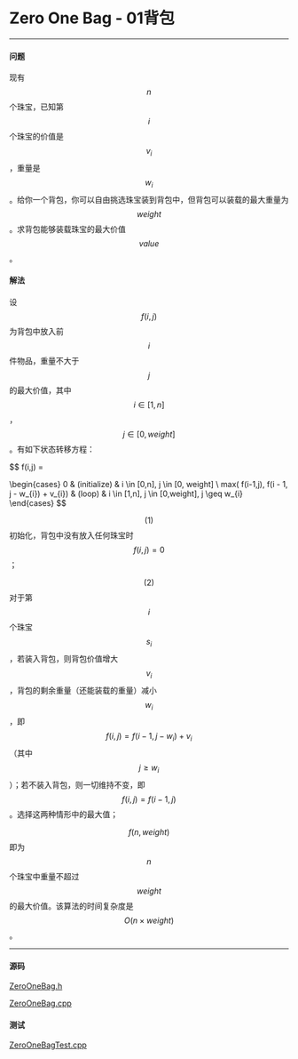 <script type="text/javascript" src="https://cdnjs.cloudflare.com/ajax/libs/mathjax/2.7.1/MathJax.js?config=TeX-AMS-MML_HTMLorMML"></script>

# Zero One Bag - 01背包

--------

#### 问题

现有$$ n $$个珠宝，已知第$$ i $$个珠宝的价值是$$ v_{i} $$，重量是$$ w_{i} $$。给你一个背包，你可以自由挑选珠宝装到背包中，但背包可以装载的最大重量为$$ weight $$。求背包能够装载珠宝的最大价值$$ value $$。

#### 解法

设$$ f(i,j) $$为背包中放入前$$ i $$件物品，重量不大于$$ j $$的最大价值，其中$$ i \in [1,n] $$，$$ j \in [0,weight] $$。有如下状态转移方程：

$$
f(i,j) =

\begin{cases}
0                                               &   (initialize)    &   i \in [0,n], j \in [0, weight]  \\
max( f(i-1,j), f(i - 1, j - w_{i}) + v_{i})     &   (loop)          &   i \in [1,n], j \in [0,weight], j \geq w_{i}
\end{cases}
$$

$$ (1) $$ 初始化，背包中没有放入任何珠宝时$$ f(i,j) = 0 $$；

$$ (2) $$ 对于第$$ i $$个珠宝$$ s_{i} $$，若装入背包，则背包价值增大$$ v_{i} $$，背包的剩余重量（还能装载的重量）减小$$ w_{i} $$，即$$ f(i,j) = f(i-1,j-w_{i})+v_{i} $$（其中$$ j \geq w_{i} $$）；若不装入背包，则一切维持不变，即$$ f(i,j) = f(i-1,j) $$。选择这两种情形中的最大值；

$$ f(n,weight) $$即为$$ n $$个珠宝中重量不超过$$ weight $$的最大价值。该算法的时间复杂度是$$ O(n \times weight) $$。

--------

#### 源码

[ZeroOneBag.h](https://github.com/linrongbin16/Way-to-Algorithm/blob/master/src/DynamicProgramming/BagDP/ZeroOneBag.h)

[ZeroOneBag.cpp](https://github.com/linrongbin16/Way-to-Algorithm/blob/master/src/DynamicProgramming/BagDP/ZeroOneBag.cpp)

#### 测试

[ZeroOneBagTest.cpp](https://github.com/linrongbin16/Way-to-Algorithm/blob/master/src/DynamicProgramming/BagDP/ZeroOneBagTest.cpp)
